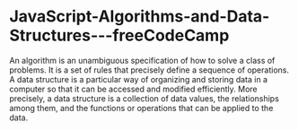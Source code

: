 # JavaScript-Algorithms-and-Data-Structures---freeCodeCamp
An algorithm is an unambiguous specification of how to solve a class of problems. It is a set of rules that precisely define a sequence of operations.
A data structure is a particular way of organizing and storing data in a computer so that it can
be accessed and modified efficiently. More precisely, a data structure is a collection of data
values, the relationships among them, and the functions or operations that can be applied to
the data.
